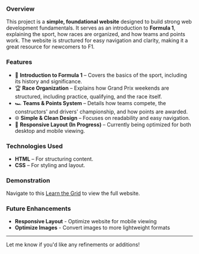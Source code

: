 ### Overview  
This project is a **simple, foundational website** designed to build strong web development fundamentals. It serves as an introduction to **Formula 1**, explaining the sport, how races are organized, and how teams and points work. The website is structured for easy navigation and clarity, making it a great resource for newcomers to F1.  

### Features  
- 🏁 **Introduction to Formula 1** – Covers the basics of the sport, including its history and significance.  
- 🏆 **Race Organization** – Explains how Grand Prix weekends are structured, including practice, qualifying, and the race itself.  
- 🏎️ **Teams & Points System** – Details how teams compete, the constructors' and drivers' championship, and how points are awarded.  
- 🌐 **Simple & Clean Design** – Focuses on readability and easy navigation.  
- 📱 **Responsive Layout (In Progress)** – Currently being optimized for both desktop and mobile viewing.  

### Technologies Used  
- **HTML** – For structuring content.  
- **CSS** – For styling and layout.   

### Demonstration
Navigate to this [Learn the Grid]() to view the full website.

### Future Enhancements  
- **Responsive Layout** - Optimize website for mobile viewing
- **Optimize Images** - Convert images to more lightweight formats 

---  
Let me know if you'd like any refinements or additions!
